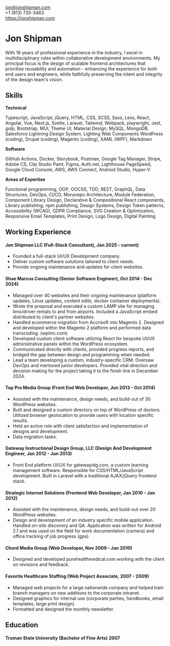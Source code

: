 jon@jonshipman.com  
+1 (913) 735-3463  
https://jonshipman.com  

# Jon Shipman 

With 18 years of professional experience in the industry, I excel in multidisciplinary roles within collaborative development environments. My principal focus is the design of scalable frontend architectures that prioritize reusability and automation - enhancing the experience for both end users and engineers, while faithfully preserving the intent and integrity of the design team's vision.

## Skills

**Technical**

Typescript, JavaScript, jQuery, HTML, CSS, SCSS, Sass, Less, React, Angular, Vue, Next.js, Svelte, Laravel, Tailwind, Webpack, playwright, Jest, gulp, Bootstrap, MUI, Theme UI, Material Design, MySQL, MongoDB, Salesforce Lightning Design System, Lighting Web Components WordPress (coding), Drupal (coding), Magento (coding), XAML (WPF), Markdown

**Software**

GitHub Actions, Docker, Storybook, Postman, Google Tag Manager, Stripe, Adobe CS, Clip Studio Paint, Figma, Auth.net, Lighthouse PageSpeed, Google Cloud Console, AWS, AWS Connect, Android Studio, Hyper-V

**Areas of Expertise**

Functional programming, OOP, OOCSS, TDD, REST, GraphQL, Data Structures, DevOps, CI/CD, Monorepo Architecture, Module Federation, Component Library Design, Declarative & Compositional React components, Library publishing, npm publishing, Design Systems, Design Token patterns, Accessibility (WCAG), GDPR Compliance, SVG Creation & Optimization, Responsive Email Templates, Print Design, Logo Design, Digital Painting

## Working Experience

#### Jon Shipman LLC (Full-Stack Consultant), Jan 2025 - current)

- Founded a full-stack UI/UX Development company.
- Deliver custom software solutions tailored to client needs.
- Provide ongoing maintenance and updates for client websites.

#### Shae Marcus Consulting (Senior Software Engineer), Oct 2014 - Dec 2024) 

- Managed over 40 websites and their ongoing maintenance (platform updates, Linux updates, content edits, docker container deployments).
- Wrote the proposal and executed a custom LAMP site for managing limo/driver rentals to and from airports. Included a JavaScript embed distributed to client's partner websites.
- Handled ecommerce migration from Accrisoft into Magento 2. Designed and developed within the Magento 2 platform and performed data transcoding. (wpiinc.com)
- Developed custom client software utilizing React for bespoke UI/UX administrative panels within the WordPress ecosystem.
- Communicated directly with clients, provided progress reports, and bridged the gap between design and programming when needed.
- Lead a team developing a custom, industry-specific CRM. Oversaw DevOps and mentored junior developers. Provided vital direction and decision making for the project taking it to the finish line in December 2024.

#### Top Pro Media Group (Front End Web Developer, Jun 2013 - Oct 2014)

- Assisted with the maintenance, design needs, and build-out of 30 WordPress websites.
- Built and designed a custom directory on top of WordPress of doctors. Utilized browser geolocation to provide users with location specific results.
- Held an active role with client satisfaction and implementation of designs and development.
- Data migration tasks.

#### Gateway Instructional Design Group, LLC (Design And Development Engineer, Jan 2012 - Jun 2013)

- Front End platform UI/UX for gatewayidg.com, a custom learning management software. Responsible for CSS/HTML/JavaScript development. Built in Laravel with a traditional AJAX/jQuery frontend stack.

#### Strategic Internet Solutions (Frontend Web Developer, Jan 2010 - Jan 2012)

- Assisted with the maintenance, design needs, and build-out over 20 WordPress websites.
- Design and development of an industry specific mobile application. Handled on-site discovery and QA. Application was written for Android 2.1 and was used on the field for work documentation (camera) and office tracking of job progress (gps).

#### Chord Media Group (Web Developer, Nov 2009 - Jan 2010)

- Designed and developed purehealthmedical.com working with the client on revisions and feedback.

#### Favorite Healthcare Staffing (Web Project Associate, 2007 - 2009)

- Managed web projects for a large nationwide company and helped train branch managers on new additions to the corporate intranet.
- Designed graphics for internal use (corporate parties, handbooks, email templates, large print design).
- Formatted and designed the monthly newsletter.

## Education

#### Truman State University (Bachelor of Fine Arts) 2007
